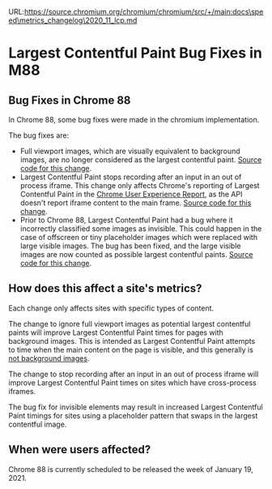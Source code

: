 URL:https://source.chromium.org/chromium/chromium/src/+/main:docs\speed\metrics_changelog\2020_11_lcp.md
# Largest Contentful Paint Bug Fixes in M88

## Bug Fixes in Chrome 88

In Chrome 88, some bug fixes were made in the chromium implementation.

The bug fixes are:

 * Full viewport images, which are visually equivalent to background images, are
   no longer considered as the largest contentful paint.
   [Source code for this change](https://chromium-review.googlesource.com/c/chromium/src/+/2441732).
 * Largest Contentful Paint stops recording after an input in an out of process
   iframe. This change only affects Chrome's reporting of Largest Contentful
   Paint in the [Chrome User Experience Report](https://developers.google.com/web/tools/chrome-user-experience-report),
   as the API doesn't report iframe content to the main frame.
   [Source code for this change](https://chromium-review.googlesource.com/c/chromium/src/+/2436770).
 * Prior to Chrome 88, Largest Contentful Paint had a bug where it incorrectly
   classified some images as invisible. This could happen in the case of
   offscreen or tiny placeholder images which were replaced with large visible
   images. The bug has been fixed, and the large visible images are now counted
   as possible largest contentful paints.
   [Source code for this change](https://chromium-review.googlesource.com/c/chromium/src/+/2561270).

## How does this affect a site's metrics?

Each change only affects sites with specific types of content.

The change to ignore full viewport images as potential largest contentful paints
will improve Largest Contentful Paint times for pages with background images.
This is intended as Largest Contentful Paint attempts to time when the main
content on the page is visible, and this generally is
[not background images](https://github.com/anniesullie/LCP_Examples/blob/master/body_background/README.md).

The change to stop recording after an input in an out of process iframe will
improve Largest Contentful Paint times on sites which have cross-process iframes.

The bug fix for invisible elements may result in increased Largest Contentful
Paint timings for sites using a placeholder pattern that swaps in the largest
contentful image.

## When were users affected?

Chrome 88 is currently scheduled to be released the week of January 19, 2021.
